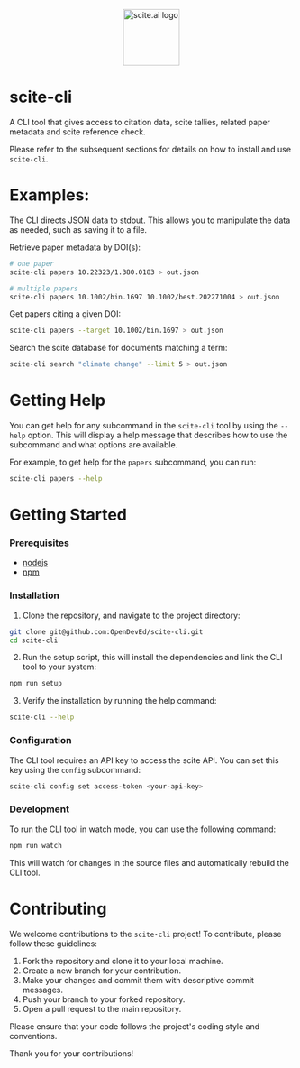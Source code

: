 <p align="center">
  <img title="scite.ai logo" src="https://github.com/OpenDevEd/scite-cli/assets/41545690/4de7595a-8456-463f-919d-6edca3867e0b" height="100px">
</p>

# scite-cli

A CLI tool that gives access to citation data, scite tallies, related paper metadata and scite reference check.

Please refer to the subsequent sections for details on how to install and use `scite-cli`.

# Examples:

The CLI directs JSON data to stdout. This allows you to manipulate the data as needed, such as saving it to a file.

Retrieve paper metadata by DOI(s):

```bash
# one paper
scite-cli papers 10.22323/1.380.0183 > out.json

# multiple papers
scite-cli papers 10.1002/bin.1697 10.1002/best.202271004 > out.json
```

Get papers citing a given DOI:

```bash
scite-cli papers --target 10.1002/bin.1697 > out.json
```

Search the scite database for documents matching a term:

```bash
scite-cli search "climate change" --limit 5 > out.json
```

# Getting Help

You can get help for any subcommand in the `scite-cli` tool by using the `--help` option.
This will display a help message that describes how to use the subcommand and what options are available.

For example, to get help for the `papers` subcommand, you can run:

```bash
scite-cli papers --help
```

# Getting Started

### Prerequisites

- [nodejs](https://nodejs.org)
- [npm](https://www.npmjs.com/)

### Installation

1) Clone the repository, and navigate to the project directory:

```bash
git clone git@github.com:OpenDevEd/scite-cli.git
cd scite-cli
```

2) Run the setup script, this will install the dependencies and link the CLI tool to your system:

```bash
npm run setup
```

3) Verify the installation by running the help command:

```bash
scite-cli --help
```

### Configuration

The CLI tool requires an API key to access the scite API. You can set this key using the `config` subcommand:

```bash
scite-cli config set access-token <your-api-key>
```

### Development

To run the CLI tool in watch mode, you can use the following command:

```bash
npm run watch
```

This will watch for changes in the source files and automatically rebuild the CLI tool.

# Contributing

We welcome contributions to the `scite-cli` project! To contribute, please follow these guidelines:

1. Fork the repository and clone it to your local machine.
2. Create a new branch for your contribution.
3. Make your changes and commit them with descriptive commit messages.
4. Push your branch to your forked repository.
5. Open a pull request to the main repository.

Please ensure that your code follows the project's coding style and conventions.

Thank you for your contributions!
